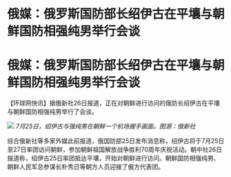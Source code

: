 # 俄媒：俄罗斯国防部长绍伊古在平壤与朝鲜国防相强纯男举行会谈

# 俄媒：俄罗斯国防部长绍伊古在平壤与朝鲜国防相强纯男举行会谈

【环球网快讯】据俄新社26日报道，正在对朝鲜进行访问的俄防长绍伊古在平壤与朝鲜国防相强纯男举行了会谈。

![](https://inews.gtimg.com/om_bt/OaC2eYmWYAC1kDF0SyKKjZ0vGYBZ7bqshcBHj7K4Lt1oYAA/1000)
_7月25日，绍伊古与强纯男在朝鲜一个机场握手画面。图源：俄新社_

综合俄新社等多家外媒此前报道，俄国防部25日发布消息称，绍伊古将于7月25日至27日率团访问朝鲜，参加朝鲜祖国解放战争胜利70周年庆祝活动。朝中社26日报道称，绍伊古25日率团抵达平壤，开始对朝鲜进行访问。朝鲜国防相强纯男、朝鲜人民军总参谋长朴秀日等朝方人员迎接了俄方代表团。


